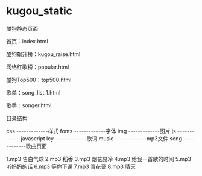 # kugou_static
酷狗静态页面


首页：index.html

酷狗飙升榜：kugou_raise.html

网络红歌榜：popular.html

酷狗Top500：top500.html

歌单：song_list_1.html

歌手：songer.html


目录结构

css           -------------样式
fonts         -------------字体
img           -------------图片
js            -------------javascript
lcy           -------------歌词
music         -------------mp3文件
song          -------------歌曲页面

1.mp3       告白气球
2.mp3       稻香
3.mp3       烟花易冷
4.mp3       给我一首歌的时间
5.mp3       听妈妈的话
6.mp3       等你下课
7.mp3       青花瓷
8.mp3       晴天